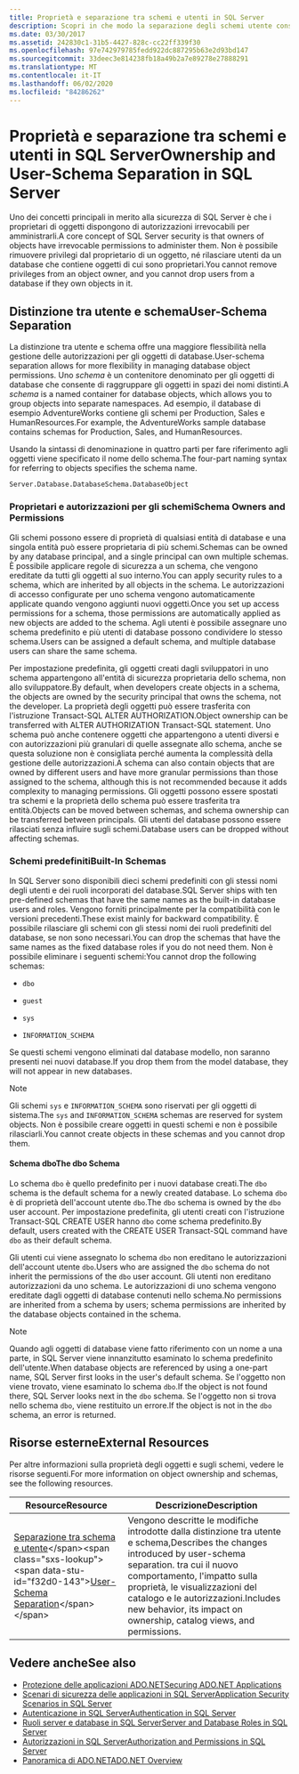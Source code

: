 ```yaml
---
title: Proprietà e separazione tra schemi e utenti in SQL Server
description: Scopri in che modo la separazione degli schemi utente consente la flessibilità nella gestione delle autorizzazioni per gli oggetti di database SQL Server. Gli schemi raggruppano gli oggetti in spazi dei nomi distinti.
ms.date: 03/30/2017
ms.assetid: 242830c1-31b5-4427-828c-cc22ff339f30
ms.openlocfilehash: 97e742979785fedd922dc887295b63e2d93bd147
ms.sourcegitcommit: 33deec3e814238fb18a49b2a7e89278e27888291
ms.translationtype: MT
ms.contentlocale: it-IT
ms.lasthandoff: 06/02/2020
ms.locfileid: "84286262"
---
```

# <a name="ownership-and-user-schema-separation-in-sql-server"></a><span data-ttu-id="f32d0-104">Proprietà e separazione tra schemi e utenti in SQL Server</span><span class="sxs-lookup"><span data-stu-id="f32d0-104">Ownership and User-Schema Separation in SQL Server</span></span>
<span data-ttu-id="f32d0-105">Uno dei concetti principali in merito alla sicurezza di SQL Server è che i proprietari di oggetti dispongono di autorizzazioni irrevocabili per amministrarli.</span><span class="sxs-lookup"><span data-stu-id="f32d0-105">A core concept of SQL Server security is that owners of objects have irrevocable permissions to administer them.</span></span> <span data-ttu-id="f32d0-106">Non è possibile rimuovere privilegi dal proprietario di un oggetto, né rilasciare utenti da un database che contiene oggetti di cui sono proprietari.</span><span class="sxs-lookup"><span data-stu-id="f32d0-106">You cannot remove privileges from an object owner, and you cannot drop users from a database if they own objects in it.</span></span>  
  
## <a name="user-schema-separation"></a><span data-ttu-id="f32d0-107">Distinzione tra utente e schema</span><span class="sxs-lookup"><span data-stu-id="f32d0-107">User-Schema Separation</span></span>  
 <span data-ttu-id="f32d0-108">La distinzione tra utente e schema offre una maggiore flessibilità nella gestione delle autorizzazioni per gli oggetti di database.</span><span class="sxs-lookup"><span data-stu-id="f32d0-108">User-schema separation allows for more flexibility in managing database object permissions.</span></span> <span data-ttu-id="f32d0-109">Uno *schema* è un contenitore denominato per gli oggetti di database che consente di raggruppare gli oggetti in spazi dei nomi distinti.</span><span class="sxs-lookup"><span data-stu-id="f32d0-109">A *schema* is a named container for database objects, which allows you to group objects into separate namespaces.</span></span> <span data-ttu-id="f32d0-110">Ad esempio, il database di esempio AdventureWorks contiene gli schemi per Production, Sales e HumanResources.</span><span class="sxs-lookup"><span data-stu-id="f32d0-110">For example, the AdventureWorks sample database contains schemas for Production, Sales, and HumanResources.</span></span>  
  
 <span data-ttu-id="f32d0-111">Usando la sintassi di denominazione in quattro parti per fare riferimento agli oggetti viene specificato il nome dello schema.</span><span class="sxs-lookup"><span data-stu-id="f32d0-111">The four-part naming syntax for referring to objects specifies the schema name.</span></span>  
  
```text
Server.Database.DatabaseSchema.DatabaseObject  
```  
  
### <a name="schema-owners-and-permissions"></a><span data-ttu-id="f32d0-112">Proprietari e autorizzazioni per gli schemi</span><span class="sxs-lookup"><span data-stu-id="f32d0-112">Schema Owners and Permissions</span></span>  
 <span data-ttu-id="f32d0-113">Gli schemi possono essere di proprietà di qualsiasi entità di database e una singola entità può essere proprietaria di più schemi.</span><span class="sxs-lookup"><span data-stu-id="f32d0-113">Schemas can be owned by any database principal, and a single principal can own multiple schemas.</span></span> <span data-ttu-id="f32d0-114">È possibile applicare regole di sicurezza a un schema, che vengono ereditate da tutti gli oggetti al suo interno.</span><span class="sxs-lookup"><span data-stu-id="f32d0-114">You can apply security rules to a schema, which are inherited by all objects in the schema.</span></span> <span data-ttu-id="f32d0-115">Le autorizzazioni di accesso configurate per uno schema vengono automaticamente applicate quando vengono aggiunti nuovi oggetti.</span><span class="sxs-lookup"><span data-stu-id="f32d0-115">Once you set up access permissions for a schema, those permissions are automatically applied as new objects are added to the schema.</span></span> <span data-ttu-id="f32d0-116">Agli utenti è possibile assegnare uno schema predefinito e più utenti di database possono condividere lo stesso schema.</span><span class="sxs-lookup"><span data-stu-id="f32d0-116">Users can be assigned a default schema, and multiple database users can share the same schema.</span></span>  
  
 <span data-ttu-id="f32d0-117">Per impostazione predefinita, gli oggetti creati dagli sviluppatori in uno schema appartengono all'entità di sicurezza proprietaria dello schema, non allo sviluppatore.</span><span class="sxs-lookup"><span data-stu-id="f32d0-117">By default, when developers create objects in a schema, the objects are owned by the security principal that owns the schema, not the developer.</span></span> <span data-ttu-id="f32d0-118">La proprietà degli oggetti può essere trasferita con l'istruzione Transact-SQL ALTER AUTHORIZATION.</span><span class="sxs-lookup"><span data-stu-id="f32d0-118">Object ownership can be transferred with ALTER AUTHORIZATION Transact-SQL statement.</span></span> <span data-ttu-id="f32d0-119">Uno schema può anche contenere oggetti che appartengono a utenti diversi e con autorizzazioni più granulari di quelle assegnate allo schema, anche se questa soluzione non è consigliata perché aumenta la complessità della gestione delle autorizzazioni.</span><span class="sxs-lookup"><span data-stu-id="f32d0-119">A schema can also contain objects that are owned by different users and have more granular permissions than those assigned to the schema, although this is not recommended because it adds complexity to managing permissions.</span></span> <span data-ttu-id="f32d0-120">Gli oggetti possono essere spostati tra schemi e la proprietà dello schema può essere trasferita tra entità.</span><span class="sxs-lookup"><span data-stu-id="f32d0-120">Objects can be moved between schemas, and schema ownership can be transferred between principals.</span></span> <span data-ttu-id="f32d0-121">Gli utenti del database possono essere rilasciati senza influire sugli schemi.</span><span class="sxs-lookup"><span data-stu-id="f32d0-121">Database users can be dropped without affecting schemas.</span></span>  
  
### <a name="built-in-schemas"></a><span data-ttu-id="f32d0-122">Schemi predefiniti</span><span class="sxs-lookup"><span data-stu-id="f32d0-122">Built-In Schemas</span></span>  
 <span data-ttu-id="f32d0-123">In SQL Server sono disponibili dieci schemi predefiniti con gli stessi nomi degli utenti e dei ruoli incorporati del database.</span><span class="sxs-lookup"><span data-stu-id="f32d0-123">SQL Server ships with ten pre-defined schemas that have the same names as the built-in database users and roles.</span></span> <span data-ttu-id="f32d0-124">Vengono forniti principalmente per la compatibilità con le versioni precedenti.</span><span class="sxs-lookup"><span data-stu-id="f32d0-124">These exist mainly for backward compatibility.</span></span> <span data-ttu-id="f32d0-125">È possibile rilasciare gli schemi con gli stessi nomi dei ruoli predefiniti del database, se non sono necessari.</span><span class="sxs-lookup"><span data-stu-id="f32d0-125">You can drop the schemas that have the same names as the fixed database roles if you do not need them.</span></span> <span data-ttu-id="f32d0-126">Non è possibile eliminare i seguenti schemi:</span><span class="sxs-lookup"><span data-stu-id="f32d0-126">You cannot drop the following schemas:</span></span>  
  
- `dbo`  
  
- `guest`  
  
- `sys`  
  
- `INFORMATION_SCHEMA`  
  
 <span data-ttu-id="f32d0-127">Se questi schemi vengono eliminati dal database modello, non saranno presenti nei nuovi database.</span><span class="sxs-lookup"><span data-stu-id="f32d0-127">If you drop them from the model database, they will not appear in new databases.</span></span>  
  
> [!NOTE]
> <span data-ttu-id="f32d0-128">Gli schemi `sys` e `INFORMATION_SCHEMA` sono riservati per gli oggetti di sistema.</span><span class="sxs-lookup"><span data-stu-id="f32d0-128">The `sys` and `INFORMATION_SCHEMA` schemas are reserved for system objects.</span></span> <span data-ttu-id="f32d0-129">Non è possibile creare oggetti in questi schemi e non è possibile rilasciarli.</span><span class="sxs-lookup"><span data-stu-id="f32d0-129">You cannot create objects in these schemas and you cannot drop them.</span></span>  
  
#### <a name="the-dbo-schema"></a><span data-ttu-id="f32d0-130">Schema dbo</span><span class="sxs-lookup"><span data-stu-id="f32d0-130">The dbo Schema</span></span>  
 <span data-ttu-id="f32d0-131">Lo schema `dbo` è quello predefinito per i nuovi database creati.</span><span class="sxs-lookup"><span data-stu-id="f32d0-131">The `dbo` schema is the default schema for a newly created database.</span></span> <span data-ttu-id="f32d0-132">Lo schema `dbo` è di proprietà dell'account utente `dbo`.</span><span class="sxs-lookup"><span data-stu-id="f32d0-132">The `dbo` schema is owned by the `dbo` user account.</span></span> <span data-ttu-id="f32d0-133">Per impostazione predefinita, gli utenti creati con l'istruzione Transact-SQL CREATE USER hanno `dbo` come schema predefinito.</span><span class="sxs-lookup"><span data-stu-id="f32d0-133">By default, users created with the CREATE USER Transact-SQL command have `dbo` as their default schema.</span></span>  
  
 <span data-ttu-id="f32d0-134">Gli utenti cui viene assegnato lo schema `dbo` non ereditano le autorizzazioni dell'account utente `dbo`.</span><span class="sxs-lookup"><span data-stu-id="f32d0-134">Users who are assigned the `dbo` schema do not inherit the permissions of the `dbo` user account.</span></span> <span data-ttu-id="f32d0-135">Gli utenti non ereditano autorizzazioni da uno schema. Le autorizzazioni di uno schema vengono ereditate dagli oggetti di database contenuti nello schema.</span><span class="sxs-lookup"><span data-stu-id="f32d0-135">No permissions are inherited from a schema by users; schema permissions are inherited by the database objects contained in the schema.</span></span>  
  
> [!NOTE]
> <span data-ttu-id="f32d0-136">Quando agli oggetti di database viene fatto riferimento con un nome a una parte, in SQL Server viene innanzitutto esaminato lo schema predefinito dell'utente.</span><span class="sxs-lookup"><span data-stu-id="f32d0-136">When database objects are referenced by using a one-part name, SQL Server first looks in the user's default schema.</span></span> <span data-ttu-id="f32d0-137">Se l'oggetto non viene trovato, viene esaminato lo schema `dbo`.</span><span class="sxs-lookup"><span data-stu-id="f32d0-137">If the object is not found there, SQL Server looks next in the `dbo` schema.</span></span> <span data-ttu-id="f32d0-138">Se l'oggetto non si trova nello schema `dbo`, viene restituito un errore.</span><span class="sxs-lookup"><span data-stu-id="f32d0-138">If the object is not in the `dbo` schema, an error is returned.</span></span>  
  
## <a name="external-resources"></a><span data-ttu-id="f32d0-139">Risorse esterne</span><span class="sxs-lookup"><span data-stu-id="f32d0-139">External Resources</span></span>  
 <span data-ttu-id="f32d0-140">Per altre informazioni sulla proprietà degli oggetti e sugli schemi, vedere le risorse seguenti.</span><span class="sxs-lookup"><span data-stu-id="f32d0-140">For more information on object ownership and schemas, see the following resources.</span></span>  
  
|<span data-ttu-id="f32d0-141">Resource</span><span class="sxs-lookup"><span data-stu-id="f32d0-141">Resource</span></span>|<span data-ttu-id="f32d0-142">Descrizione</span><span class="sxs-lookup"><span data-stu-id="f32d0-142">Description</span></span>|  
|--------------|-----------------|  
|<span data-ttu-id="f32d0-143">[Separazione tra schema e utente](https://docs.microsoft.com/previous-versions/sql/sql-server-2008-r2/ms190387(v=sql.105))</span><span class="sxs-lookup"><span data-stu-id="f32d0-143">[User-Schema Separation](https://docs.microsoft.com/previous-versions/sql/sql-server-2008-r2/ms190387(v=sql.105))</span></span>|<span data-ttu-id="f32d0-144">Vengono descritte le modifiche introdotte dalla distinzione tra utente e schema,</span><span class="sxs-lookup"><span data-stu-id="f32d0-144">Describes the changes introduced by user-schema separation.</span></span> <span data-ttu-id="f32d0-145">tra cui il nuovo comportamento, l'impatto sulla proprietà, le visualizzazioni del catalogo e le autorizzazioni.</span><span class="sxs-lookup"><span data-stu-id="f32d0-145">Includes new behavior, its impact on ownership, catalog views, and permissions.</span></span>|  
  
## <a name="see-also"></a><span data-ttu-id="f32d0-146">Vedere anche</span><span class="sxs-lookup"><span data-stu-id="f32d0-146">See also</span></span>

- [<span data-ttu-id="f32d0-147">Protezione delle applicazioni ADO.NET</span><span class="sxs-lookup"><span data-stu-id="f32d0-147">Securing ADO.NET Applications</span></span>](../securing-ado-net-applications.md)
- [<span data-ttu-id="f32d0-148">Scenari di sicurezza delle applicazioni in SQL Server</span><span class="sxs-lookup"><span data-stu-id="f32d0-148">Application Security Scenarios in SQL Server</span></span>](application-security-scenarios-in-sql-server.md)
- [<span data-ttu-id="f32d0-149">Autenticazione in SQL Server</span><span class="sxs-lookup"><span data-stu-id="f32d0-149">Authentication in SQL Server</span></span>](authentication-in-sql-server.md)
- [<span data-ttu-id="f32d0-150">Ruoli server e database in SQL Server</span><span class="sxs-lookup"><span data-stu-id="f32d0-150">Server and Database Roles in SQL Server</span></span>](server-and-database-roles-in-sql-server.md)
- [<span data-ttu-id="f32d0-151">Autorizzazioni in SQL Server</span><span class="sxs-lookup"><span data-stu-id="f32d0-151">Authorization and Permissions in SQL Server</span></span>](authorization-and-permissions-in-sql-server.md)
- [<span data-ttu-id="f32d0-152">Panoramica di ADO.NET</span><span class="sxs-lookup"><span data-stu-id="f32d0-152">ADO.NET Overview</span></span>](../ado-net-overview.md)

